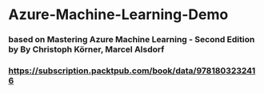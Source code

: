 # Azure-Machine-Learning-Demo
### based on Mastering Azure Machine Learning - Second Edition by By Christoph Körner, Marcel Alsdorf
### https://subscription.packtpub.com/book/data/9781803232416
